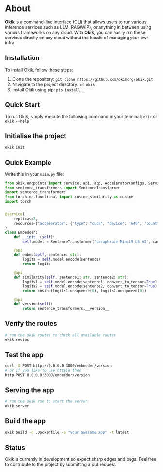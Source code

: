 # About

**Okik** is a command-line interface (CLI) that allows users to run various inference services such as LLM, RAG(WIP), or anything in between using various frameworks on any cloud. With **Okik**, you can easily run these services directly on any cloud without the hassle of managing your own infra.

## Installation

To install Okik, follow these steps:

1. Clone the repository: `git clone https://github.com/okikorg/okik.git`
2. Navigate to the project directory: `cd okik`
3. Install Okik using pip: `pip install .`

## Quick Start

To run Okik, simply execute the following command in your terminal:
`okik` or `okik --help`


## Initialise the project
```bash
okik init
```

## Quick Example
Write this in your `main.py` file:

```python
from okik.endpoints import service, api, app, AcceleratorConfigs, ServiceConfigs
from sentence_transformers import SentenceTransformer
import sentence_transformers
from torch.nn.functional import cosine_similarity as cosine
import torch


@service(
    replicas=2,
    resources={"accelerator": {"type": "cuda", "device": "A40", "count": 2}}
)
class Embedder:
    def __init__(self):
        self.model = SentenceTransformer("paraphrase-MiniLM-L6-v2", cache_folder=".okik/cache")

    @api
    def embed(self, sentence: str):
        logits = self.model.encode(sentence)
        return logits

    @api
    def similarity(self, sentence1: str, sentence2: str):
        logits1 = self.model.encode(sentence1, convert_to_tensor=True)
        logits2 = self.model.encode(sentence2, convert_to_tensor=True)
        return cosine(logits1.unsqueeze(0), logits2.unsqueeze(0))

    @api
    def version(self):
        return sentence_transformers.__version__

```

## Verify the routes
```bash
# run the okik routes to check all available routes
okik routes
```

## Test the app
```bash
curl -X POST http://0.0.0.0:3000/embedder/version
# or if you like to use httpie then
http POST 0.0.0.0:3000/embedder/version
```

## Serving the app
```bash
# run the okik run to start the server
okik server
```

## Build the app
```bash
okik build -d .Dockerfile -a "your_awesome_app" -t latest
```

## Status

Okik is currently in development so expect sharp edges and bugs. Feel free to contribute to the project by submitting a pull request.
